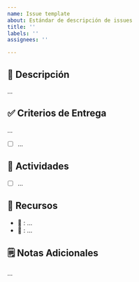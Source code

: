 ```yaml
---
name: Issue template
about: Estándar de descripción de issues
title: ''
labels: ''
assignees: ''

---
```


## 🚀 Descripción
...

## ✅ Criterios de Entrega
...
- [ ] ...

## 📌 Actividades
- [ ] ...

## 📂 Recursos 
- 📸 : ...
- 📄 : ...

## 🗒️ Notas Adicionales
...
